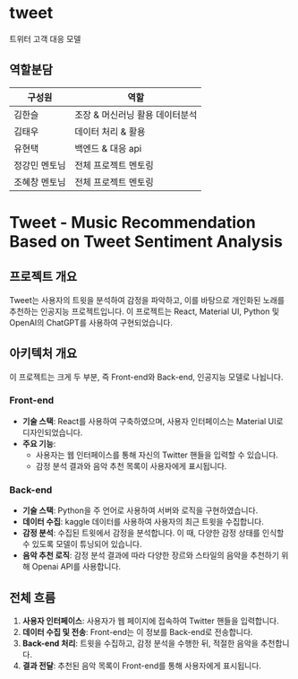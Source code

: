 # tweet
트위터 고객 대응 모델

## 역할분담

|구성원|역할|
|---|---|
|김한슬|조장 & 머신러닝 활용 데이터분석|
|김태우|데이터 처리 & 활용| 
|유현택|백엔드 & 대응 api|
|정강민 멘토님|전체 프로젝트 멘토링|
|조혜창 멘토님|전체 프로젝트 멘토링|

# Tweet - Music Recommendation Based on Tweet Sentiment Analysis

## 프로젝트 개요
Tweet는 사용자의 트윗을 분석하여 감정을 파악하고, 이를 바탕으로 개인화된 노래를 추천하는 인공지능 프로젝트입니다. 이 프로젝트는 React, Material UI, Python 및 OpenAI의 ChatGPT를 사용하여 구현되었습니다.

## 아키텍처 개요
이 프로젝트는 크게 두 부분, 즉 Front-end와 Back-end, 인공지능 모델로 나뉩니다.

### Front-end
- **기술 스택**: React를 사용하여 구축하였으며, 사용자 인터페이스는 Material UI로 디자인되었습니다.
- **주요 기능**:
  - 사용자는 웹 인터페이스를 통해 자신의 Twitter 핸들을 입력할 수 있습니다.
  - 감정 분석 결과와 음악 추천 목록이 사용자에게 표시됩니다.

### Back-end
- **기술 스택**: Python을 주 언어로 사용하여 서버와 로직을 구현하였습니다.
- **데이터 수집**: kaggle 데이터를 사용하여 사용자의 최근 트윗을 수집합니다.
- **감정 분석**: 수집된 트윗에서 감정을 분석합니다. 이 때, 다양한 감정 상태를 인식할 수 있도록 모델이 튜닝되어 있습니다.
- **음악 추천 로직**: 감정 분석 결과에 따라 다양한 장르와 스타일의 음악을 추천하기 위해 Openai API를 사용합니다.

## 전체 흐름
1. **사용자 인터페이스**: 사용자가 웹 페이지에 접속하여 Twitter 핸들을 입력합니다.
2. **데이터 수집 및 전송**: Front-end는 이 정보를 Back-end로 전송합니다.
3. **Back-end 처리**: 트윗을 수집하고, 감정 분석을 수행한 뒤, 적절한 음악을 추천합니다.
4. **결과 전달**: 추천된 음악 목록이 Front-end를 통해 사용자에게 표시됩니다.
